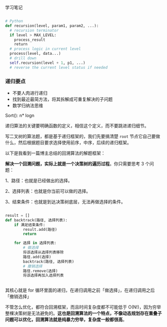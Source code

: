 学习笔记

```python

# Python
def recursion(level, param1, param2, ...):     
  # recursion terminator     
  if level > MAX_LEVEL: 	   
    process_result 	   
    return     
  # process logic in current level     
  process(level, data...)     
  # drill down     
  self.recursion(level + 1, p1, ...)     
  # reverse the current level status if needed
```



### 递归要点

* 不要人肉进行递归
* 找到最近最简方法，将其拆解成可重复解决的子问题
* 数学归纳法思维

Sort():  n* logn





递归算法的关键要明确函数的定义，相信这个定义，而不要跳进递归细节。

写二叉树的算法题，都是基于递归框架的，我们先要搞清楚 `root` 节点它自己要做什么，然后根据题目要求选择使用前序，中序，后续的递归框架。



以下是我看到一篇博主总结的回溯算法的解题框架：

**解决一个回溯问题，实际上就是一个决策树的遍历过程**。你只需要思考 3 个问题：

1、路径：也就是已经做出的选择。

2、选择列表：也就是你当前可以做的选择。

3、结束条件：也就是到达决策树底层，无法再做选择的条件。

```python

result = []
def backtrack(路径, 选择列表):
    if 满足结束条件:
        result.add(路径)
        return

    for 选择 in 选择列表:
      	# 做选择
        将该选择从选择列表移除
        路径.add(选择)
        backtrack(路径, 选择列表)
        # 撤销选择
        路径.remove(选择)
        将该选择再加入选择列表
        

```

 其核心就是 for 循环里面的递归，在递归调用之前「做选择」，在递归调用之后「撤销选择」



不管怎么优化，都符合回溯框架，而且时间复杂度都不可能低于 O(N!)，因为穷举整棵决策树是无法避免的。**这也是回溯算法的一个特点，不像动态规划存在重叠子问题可以优化，回溯算法就是纯暴力穷举，复杂度一般都很高**。

